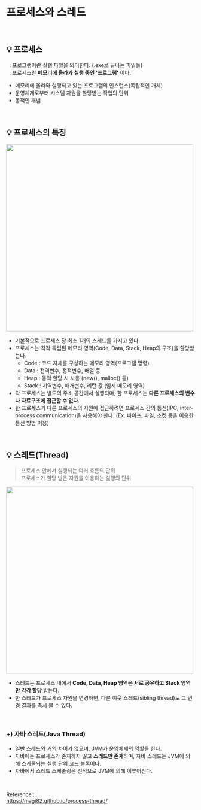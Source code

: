 # 프로세스와 스레드

<br>

## 💡 프로세스
&nbsp; : 프로그램이란 실행 파일을 의미한다.  (.exe로 끝나는 파일들) <br>
&nbsp; : 프로세스란 **메모리에 올라가 실행 중인 '프로그램'** 이다.
- 메모리에 올라와 실행되고 있는 프로그램의 인스턴스(독립적인 개체)
- 운영체제로부터 시스템 자원을 할당받는 작업의 단위
- 동적인 개념

<br>


## 💡 프로세스의 특징

<img src="https://user-images.githubusercontent.com/70243735/135049732-02ffd867-e2ea-453f-a574-f226432a2df3.png" width="500px">

- 기본적으로 프로세스 당 최소 1개의 스레드를 가지고 있다.
- 프로세스는 각각 독립된 메모리 영역(Code, Data, Stack, Heap의 구조)을 할당받는다.
    - Code : 코드 자체를 구성하는 메모리 영역(프로그램 명령)
    - Data : 전역변수, 정적변수, 배열 등
    - Heap : 동적 할당 시 사용 (new(), malloc() 등)
    - Stack : 지역변수, 매개변수, 리턴 값 (임시 메모리 영역)
- 각 프로세스는 별도의 주소 공간에서 실행되며,
  한 프로세스는 **다른 프로세스의 변수나 자료구조에 접근할 수 없다.**
- 한 프로세스가 다른 프로세스의 자원에 접근하려면 프로세스 간의 통신(IPC, inter-process communication)을 사용해야 한다. (Ex. 파이프, 파일, 소켓 등을 이용한 통신 방법 이용)


<br>


## 💡 스레드(Thread)
> 프로세스 안에서 실행되는 여러 흐름의 단위 <br>
> 프로세스가 할당 받은 자원을 이용하는 실행의 단위

<img src="https://user-images.githubusercontent.com/70243735/135049909-be9c9fd4-2d60-4a22-9326-a56a892b2d72.png" width="500px">

- 스레드는 프로세스 내에서 **Code, Data, Heap 영역은 서로 공유하고 Stack 영역만 각각 할당** 받는다.
- 한 스레드가 프로세스 자원을 변경하면, 다른 이웃 스레드(sibling thread)도 그 변경 결과를 즉시 볼 수 있다.

<br>

### +) 자바 스레드(Java Thread)

- 일반 스레드와 거의 차이가 없으며, JVM가 운영체제의 역할을 한다.
- 자바에는 프로세스가 존재하지 않고 **스레드만 존재**하며, 자바 스레드는 JVM에 의해 스케줄되는 실행 단위 코드 블록이다.
- 자바에서 스레드 스케줄링은 전적으로 JVM에 의해 이루어진다.


<br>

Reference : <br>
https://magi82.github.io/process-thread/ <br>